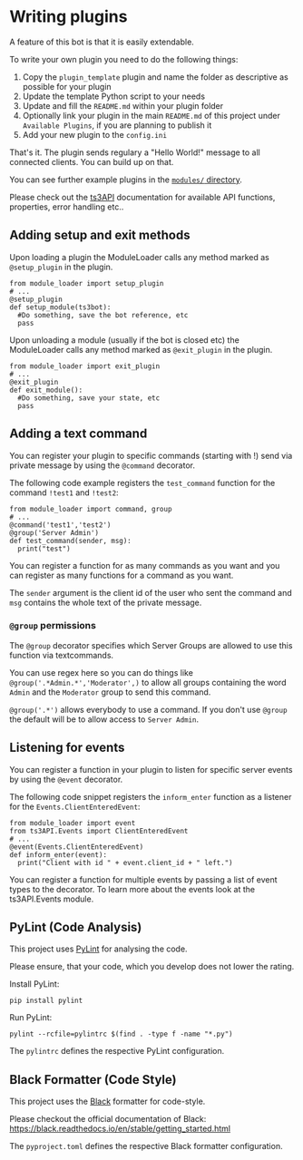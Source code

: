 # Writing plugins

A feature of this bot is that it is easily extendable.

To write your own plugin you need to do the following things:

1. Copy the `plugin_template` plugin and name the folder as descriptive as possible for your plugin
2. Update the template Python script to your needs
3. Update and fill the `README.md` within your plugin folder
4. Optionally link your plugin in the main `README.md` of this project under `Available Plugins`, if you are planning to publish it
2. Add your new plugin to the `config.ini`

That's it. The plugin sends regulary a "Hello World!" message to all connected clients. You can build up on that.

You can see further example plugins in the [`modules/` directory](/modules/).

Please check out the [ts3API](https://github.com/Murgeye/teamspeak3-python-api) documentation for available API functions, properties, error handling etc..

## Adding setup and exit methods

Upon loading a plugin the ModuleLoader calls any method marked as `@setup_plugin` in the plugin.

```
from module_loader import setup_plugin
# ...
@setup_plugin
def setup_module(ts3bot):
  #Do something, save the bot reference, etc
  pass
```

Upon unloading a module (usually if the bot is closed etc) the ModuleLoader calls any method
marked as `@exit_plugin` in the plugin.

```
from module_loader import exit_plugin
# ...
@exit_plugin
def exit_module():
  #Do something, save your state, etc
  pass
```

## Adding a text command

You can register your plugin to specific commands (starting with !) send via private message
by using the `@command` decorator.

The following code example registers the `test_command` function for the command `!test1` and `!test2`:

```
from module_loader import command, group
# ...
@command('test1','test2')
@group('Server Admin')
def test_command(sender, msg):
  print("test")
```

You can register a function for as many commands as you want and you can register as many functions for a command as you want.

The `sender` argument is the client id of the user who sent the command and `msg` contains the whole text
of the private message.

### `@group` permissions

The `@group` decorator specifies which Server Groups are allowed to use this function via textcommands.

You can use regex here so you can do things like `@group('.*Admin.*','Moderator',)` to allow all groups containing the word `Admin` and the `Moderator` group to send this command.

`@group('.*')` allows everybody to use a command. If you don't use `@group` the default will be to allow access to `Server Admin`.

## Listening for events

You can register a function in your plugin to listen for specific server events by using the `@event` decorator.

The following code snippet registers the `inform_enter` function as a listener for the `Events.ClientEnteredEvent`:

```
from module_loader import event
from ts3API.Events import ClientEnteredEvent
# ...
@event(Events.ClientEnteredEvent)
def inform_enter(event):
  print("Client with id " + event.client_id + " left.")
```

You can register a function for multiple events by passing a list of event types to the decorator. To learn more about the events look at the ts3API.Events module.

## PyLint (Code Analysis)

This project uses [PyLint](https://www.pylint.org/) for analysing the code.

Please ensure, that your code, which you develop does not lower the rating.

Install PyLint:

```
pip install pylint
```

Run PyLint:

```
pylint --rcfile=pylintrc $(find . -type f -name "*.py")
```

The `pylintrc` defines the respective PyLint configuration.

## Black Formatter (Code Style)

This project uses the [Black](https://black.readthedocs.io/en/stable/) formatter for code-style.

Please checkout the official documentation of Black: https://black.readthedocs.io/en/stable/getting_started.html

The `pyproject.toml` defines the respective Black formatter configuration.
